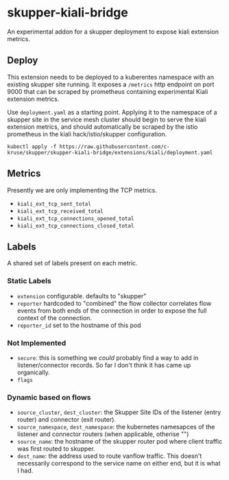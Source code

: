 # skupper-kiali-bridge

An experimental addon for a skupper deployment to expose kiali extension metrics.

## Deploy

This extension needs to be deployed to a kuberentes namespace with an existing
skupper site running. It exposes a `/metrics` http endpoint on port 9000 that
can be scraped by prometheus containing experimental Kiali extension metrics.

Use `deployment.yaml` as a starting point. Applying it to the namespace of a
skupper site in the service mesh cluster should begin to serve the kiali
extension metrics, and should automatically be scraped by the istio prometheus
in the kiali hack/istio/skupper configuration.

```
kubectl apply -f https://raw.githubusercontent.com/c-kruse/skupper/skupper-kiali-bridge/extensions/kiali/deployment.yaml
```

## Metrics

Presently we are only implementing the TCP metrics.

* `kiali_ext_tcp_sent_total`
* `kiali_ext_tcp_received_total`
* `kiali_ext_tcp_connections_opened_total`
* `kiali_ext_tcp_connections_closed_total`

## Labels

A shared set of labels present on each metric.

### Static Labels
* `extension` configurable. defaults to "skupper"
* `reporter` hardcoded to "combined" the flow collector correlates flow events
  from both ends of the connection in order to expose the full context of the
  connection.
* `reporter_id` set to the hostname of this pod

### Not Implemented

* `secure`: this is something we _could_ probably find a way to add in
  listener/connector records. So far I don't think it has came up organically.
* `flags`

### Dynamic based on flows
* `source_cluster`, `dest_cluster`: the Skupper Site IDs of the listener (entry
  router) and connector (exit router).
* `source_namespace`, `dest_namespace`: the kubernetes namesapces of the
  listener and connector routers (when applicable, otherise "")
* `source_name`: the hostname of the skupper router pod where client traffic
  was first routed to skupper.
* `dest_name`: the address used to route vanflow traffic.
  This doesn't necessarily correspond to the service name on either end, but it
  is what I had.
